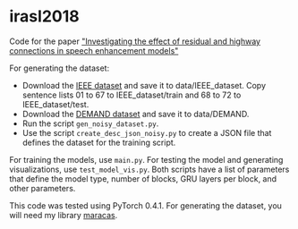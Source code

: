 # irasl2018
Code for the paper ["Investigating the effect of residual and highway connections in speech enhancement models"](https://openreview.net/forum?id=rkzeXBDos7)

For generating the dataset: 

- Download the [IEEE dataset](https://www.crcpress.com/downloads/K14513/K14513_CD_Files.zip) and save it to data/IEEE_dataset. Copy sentence lists 01 to 67 to IEEE_dataset/train and 68 to 72 to IEEE_dataset/test. 
- Download the [DEMAND dataset](https://zenodo.org/record/1227121) and save it to data/DEMAND.
- Run the script `gen_noisy_dataset.py`.
- Use the script `create_desc_json_noisy.py` to create a JSON file that defines the dataset for the training script.

For training the models, use `main.py`. For testing the model and generating visualizations, use `test_model_vis.py`. Both scripts have a list of parameters that define the model type, number of blocks, GRU layers per block, and other parameters.

This code was tested using PyTorch 0.4.1. For generating the dataset, you will need my library [maracas](https://github.com/jfsantos/maracas).
